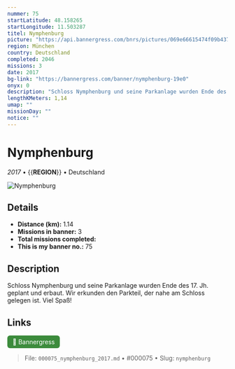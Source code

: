 ```yaml
---
nummer: 75
startLatitude: 48.158265
startLongitude: 11.503287
titel: Nymphenburg
picture: "https://api.bannergress.com/bnrs/pictures/069e66615474f09b4374fee4f40390be"
region: München
country: Deutschland
completed: 2046
missions: 3
date: 2017
bg-link: "https://bannergress.com/banner/nymphenburg-19e0"
onyx: 0
description: "Schloss Nymphenburg und seine Parkanlage wurden Ende des 17. Jh. geplant und erbaut. Wir erkunden den Parkteil, der nahe am Schloss gelegen ist. Viel Spaß!"
lengthKMeters: 1,14
umap: ""
missionDay: ""
notice: ""
---
```

# Nymphenburg

*2017* • {{__REGION__}} • Deutschland

![Nymphenburg](https://api.bannergress.com/bnrs/pictures/069e66615474f09b4374fee4f40390be)



## Details
- **Distance (km):** 1.14
- **Missions in banner:** 3
- **Total missions completed:** 
- **This is my banner no.:** 75



## Description
Schloss Nymphenburg und seine Parkanlage wurden Ende des 17. Jh. geplant und erbaut. Wir erkunden den Parkteil, der nahe am Schloss gelegen ist. Viel Spaß!



## Links
<a href="https://bannergress.com/banner/nymphenburg-19e0" target="_blank" style="display:inline-block;margin-right:8px;padding:6px 12px;background:#3c8b3c;color:#fff;text-decoration:none;border-radius:6px;">🔗 Bannergress</a>



> File: `000075_nymphenburg_2017.md` • #000075 • Slug: `nymphenburg`
